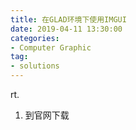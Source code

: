 ```yaml
---
title: 在GLAD环境下使用IMGUI
date: 2019-04-11 13:30:00
categories:
- Computer Graphic
tag:
- solutions
---
```


rt.

1. 到官网下载
